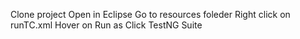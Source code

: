 Clone project
Open in Eclipse
Go to resources foleder
Right click on runTC.xml
Hover on Run as
Click TestNG Suite 